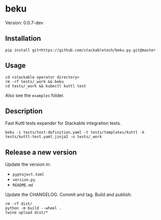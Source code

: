 # beku

Version: 0.0.7-dev

## Installation

    pip install git+https://github.com/stackabletech/beku.py.git@master

## Usage

    cd <stackable operator directory>
    rm -rf tests/_work && beku
    cd tests/_work && kubectl kuttl test

Also see the `examples` folder.

## Description

Fast Kuttl tests expander for Stackable integration tests.

    beku -i tests/test-definition.yaml -t tests/templates/kuttl -k tests/kuttl-test.yaml.jinja2 -o tests/_work

## Release a new version

Update the version in:

* `pyptoject.toml`
* `version.py`
* `README.md`

Update the CHANGELOG.
Commit and tag.
Build and publish:

    rm -rf dist/
    python -m build --wheel .
    twine upload dist/*
